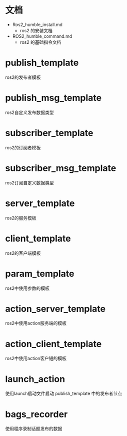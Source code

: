 
# 文档

- Ros2_humble_install.md
  - ros2 的安装文档
- ROS2_humble_command.md
  - ros2 的基础指令文档



# publish_template

ros2的发布者模板

# publish_msg_template

ros2自定义发布数据类型


# subscriber_template

ros2的订阅者模板

# subscriber_msg_template

ros2订阅自定义数据类型



# server_template

ros2的服务模板



# client_template

ros2的客户端模板


# param_template

ros2中使用参数的模板

# action_server_template

ros2中使用action服务端的模板

# action_client_template

ros2中使用action客户短的模板

# launch_action

使用launch启动文件启动 publish_template 中的发布者节点

# bags_recorder

使用程序录制话题发布的数据
